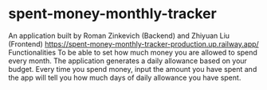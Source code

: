 # spent-money-monthly-tracker
An application built by Roman Zinkevich (Backend) and Zhiyuan Liu (Frontend)
https://spent-money-monthly-tracker-production.up.railway.app/
Functionalities
To be able to set how much money you are allowed to spend every month.
The application generates a daily allowance based on your budget.
Every time you spend money, input the amount you have spent and the app will tell you how much days of daily allowance you have spent. 
